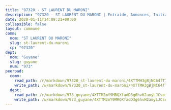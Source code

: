 ```yaml
---
title: "97320 - ST LAURENT DU MARONI"
description: "97320 - ST LAURENT DU MARONI | Entraide, Annonces, Initiatives"
date: 2020-01-11T14:09:21+09:00
collapsible: false
layout: commune
comm:
  nom: "ST LAURENT DU MARONI"
  slug: st-laurent-du-maroni
  cp: "97320"
dept:
  nom: "Guyane"
  slug: guyane
  num: "973"
peerpad:
  comm:
    read_path: /r/markdown/97320_st-laurent-du-maroni/4XTTMH3gBjNC64fT7ChKdvpEZNJph1VpPESqF8hup6UgauR29
    write_path: /w/markdown/97320_st-laurent-du-maroni/4XTTMH3gBjNC64fT7ChKdvpEZNJph1VpPESqF8hup6UgauR29-K3TgUK4b5g2n2DD82TN1SMVbubds16cwczyYj5VfNCvKc8zNZby12aV7yezZJ7RkESVxiDRaiTJtoREiRwAVfTUZbsyRdyfRCgfoGiNE8zgtWJiS8yaLZbxsGQ8bPUi9r3YgLj4M
  dept:
    read_path: /r/markdown/973_guyane/4XTTM2mY9MRQXfadD3g6hvH2amyLJCsoinYGcPs3moq9GpTwc
    write_path: /w/markdown/973_guyane/4XTTM2mY9MRQXfadD3g6hvH2amyLJCsoinYGcPs3moq9GpTwc-K3TgTgNFrGYQL7RzdiUs2G5kz5wznH8a7V3hvZcSXNRKvSbg2tsbecC3Je5R7hpbbDk7dogAkEsJV5SFg7UEJUHx8Fogpcmn5vubMjKA1FgiKo3tE8H7NRgUs3M6tfhzyxkWCUs8
---
```


